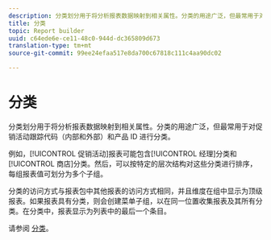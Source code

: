 ```yaml
---
description: 分类划分用于将分析报表数据映射到相关属性。分类的用途广泛，但最常用于对促销活动跟踪代码（内部和外部）和产品 ID 进行分类。
title: 分类
topic: Report builder
uuid: c64ede6e-ce11-48c0-944d-dc365809d673
translation-type: tm+mt
source-git-commit: 99ee24efaa517e8da700c67818c111c4aa90dc02

---
```



# 分类

分类划分用于将分析报表数据映射到相关属性。分类的用途广泛，但最常用于对促销活动跟踪代码（内部和外部）和产品 ID 进行分类。

例如，[!UICONTROL 促销活动]报表可能包含[!UICONTROL 经理]分类和[!UICONTROL 商店]分类。然后，可以按特定的层次结构对这些分类进行排序，每组报表值可划分为多个子组。

分类的访问方式与报表包中其他报表的访问方式相同，并且维度在组中显示为顶级报表。如果报表具有分类，则会创建菜单子组，以在同一位置收集报表及其所有分类。在分类中，报表显示为列表中的最后一个条目。

请参阅 [分类](/help/components/c-classifications2/c-classifications.md)。
